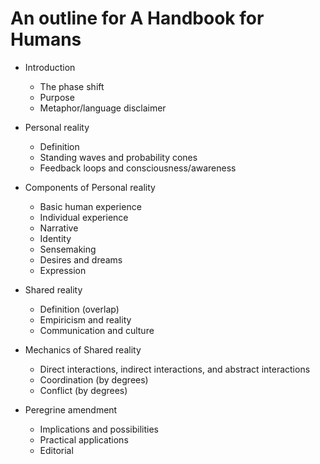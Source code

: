 # An outline for A Handbook for Humans

- Introduction
  - The phase shift
  - Purpose
  - Metaphor/language disclaimer

- Personal reality
  - Definition
  - Standing waves and probability cones
  - Feedback loops and consciousness/awareness

- Components of Personal reality
  - Basic human experience
  - Individual experience
  - Narrative
  - Identity
  - Sensemaking
  - Desires and dreams
  - Expression

- Shared reality
  - Definition (overlap)
  - Empiricism and reality
  - Communication and culture

- Mechanics of Shared reality
  - Direct interactions, indirect interactions, and abstract interactions
  - Coordination (by degrees)
  - Conflict (by degrees)

- Peregrine amendment
  - Implications and possibilities
  - Practical applications
  - Editorial

